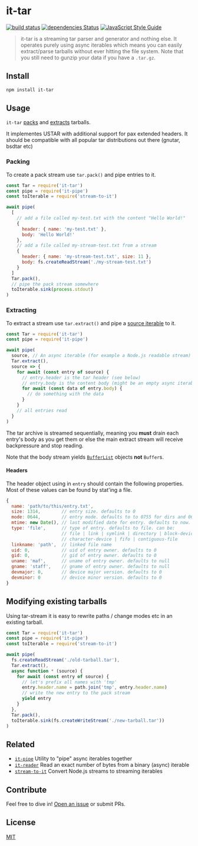 # it-tar

[![build status](https://travis-ci.org/alanshaw/it-tar.svg?branch=master)](http://travis-ci.org/alanshaw/it-tar)
[![dependencies Status](https://status.david-dm.org/gh/alanshaw/it-tar.svg)](https://david-dm.org/alanshaw/it-tar)
[![JavaScript Style Guide](https://img.shields.io/badge/code_style-standard-brightgreen.svg)](https://standardjs.com)

> it-tar is a streaming tar parser and generator and nothing else. It operates purely using async iterables which means you can easily extract/parse tarballs without ever hitting the file system.
> Note that you still need to gunzip your data if you have a `.tar.gz`.

## Install

```sh
npm install it-tar
```

## Usage

`it-tar` [packs](#packing) and [extracts](#extracts) tarballs.

It implementes USTAR with additional support for pax extended headers. It should be compatible with all popular tar distributions out there (gnutar, bsdtar etc)

### Packing

To create a pack stream use `tar.pack()` and pipe entries to it.

``` js
const Tar = require('it-tar')
const pipe = require('it-pipe')
const toIterable = require('stream-to-it')

await pipe(
  [
    // add a file called my-test.txt with the content "Hello World!"
    {
      header: { name: 'my-test.txt' },
      body: 'Hello World!'
    },
    // add a file called my-stream-test.txt from a stream
    {
      header: { name: 'my-stream-test.txt', size: 11 },
      body: fs.createReadStream('./my-stream-test.txt')
    }
  ]
  Tar.pack(),
  // pipe the pack stream somewhere
  toIterable.sink(process.stdout)
)
```

### Extracting

To extract a stream use `tar.extract()` and pipe a [source iterable](https://gist.github.com/alanshaw/591dc7dd54e4f99338a347ef568d6ee9#source-it) to it.

``` js
const Tar = require('it-tar')
const pipe = require('it-pipe')

await pipe(
  source, // An async iterable (for example a Node.js readable stream)
  Tar.extract(),
  source => {
    for await (const entry of source) {
      // entry.header is the tar header (see below)
      // entry.body is the content body (might be an empty async iterable)
      for await (const data of entry.body) {
        // do something with the data
      }
    }
    // all entries read
  }
)
```

The tar archive is streamed sequentially, meaning you **must** drain each entry's body as you get them or else the main extract stream will receive backpressure and stop reading.

Note that the body stream yields [`BufferList`](https://npm.im/bl) objects **not** `Buffer`s.

#### Headers

The header object using in `entry` should contain the following properties.
Most of these values can be found by stat'ing a file.

```js
{
  name: 'path/to/this/entry.txt',
  size: 1314,        // entry size. defaults to 0
  mode: 0644,        // entry mode. defaults to to 0755 for dirs and 0644 otherwise
  mtime: new Date(), // last modified date for entry. defaults to now.
  type: 'file',      // type of entry. defaults to file. can be:
                     // file | link | symlink | directory | block-device
                     // character-device | fifo | contiguous-file
  linkname: 'path',  // linked file name
  uid: 0,            // uid of entry owner. defaults to 0
  gid: 0,            // gid of entry owner. defaults to 0
  uname: 'maf',      // uname of entry owner. defaults to null
  gname: 'staff',    // gname of entry owner. defaults to null
  devmajor: 0,       // device major version. defaults to 0
  devminor: 0        // device minor version. defaults to 0
}
```

## Modifying existing tarballs

Using tar-stream it is easy to rewrite paths / change modes etc in an existing tarball.

``` js
const Tar = require('it-tar')
const pipe = require('it-pipe')
const toIterable = require('stream-to-it')

await pipe(
  fs.createReadStream('./old-tarball.tar'),
  Tar.extract(),
  async function * (source) {
    for await (const entry of source) {
      // let's prefix all names with 'tmp'
      entry.header.name = path.join('tmp', entry.header.name)
      // write the new entry to the pack stream
      yield entry
    }
  },
  Tar.pack(),
  toIterable.sink(fs.createWriteStream('./new-tarball.tar'))
)
```

## Related

* [`it-pipe`](https://www.npmjs.com/package/it-pipe) Utility to "pipe" async iterables together
* [`it-reader`](https://www.npmjs.com/package/it-reader) Read an exact number of bytes from a binary (async) iterable
* [`stream-to-it`](https://www.npmjs.com/package/stream-to-it) Convert Node.js streams to streaming iterables

## Contribute

Feel free to dive in! [Open an issue](https://github.com/alanshaw/it-tar/issues/new) or submit PRs.

## License

[MIT](LICENSE)
